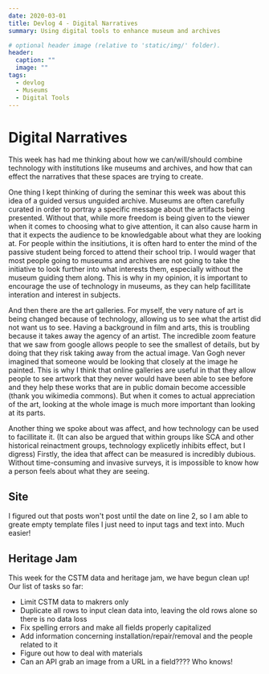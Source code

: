 ```yaml
---
date: 2020-03-01
title: Devlog 4 - Digital Narratives
summary: Using digital tools to enhance museum and archives

# optional header image (relative to 'static/img/' folder).
header:
  caption: ""
  image: ""
tags:
  - devlog
  - Museums
  - Digital Tools
---
```


# Digital Narratives

This week has had me thinking about how we can/will/should combine technology with institutions like museums and archives, and how that can effect the narratives that these spaces are trying to create.

One thing I kept thinking of during the seminar this week was about this idea of a guided versus unguided archive. Museums are often carefully curated in order to portray a specific message about the artifacts being presented. Without that, while more freedom is being given to the viewer when it comes to choosing what to give attention, it can also cause harm in that it expects the audience to be knowledgable about what they are looking at. For people within the insitiutions, it is often hard to enter the mind of the passive student being forced to attend their school trip. I would wager that most people going to museums and archives are not going to take the initiative to look further into what interests them, especially without the museum guiding them along. This is why in my opinion, it is important to encourage the use of technology in museums, as they can help facillitate interation and interest in subjects.

And then there are the art galleries. For myself, the very nature of art is being changed because of technology, allowing us to see what the artist did not want us to see. Having a background in film and arts, this is troubling because it takes away the agency of an artist. The incredible zoom feature that we saw from google allows people to see the smallest of details, but by doing that they risk taking away from the actual image. Van Gogh never imagined that someone would be looking that closely at the image he painted. This is why I think that online galleries are useful in that they allow people to see artwork that they never would have been able to see before and they help these works that are in public domain become accessible (thank you wikimedia commons). But when it comes to actual appreciation of the art, looking at the whole image is much more important than looking at its parts. 

Another thing we spoke about was affect, and how technology can be used to facillitate it. (It can also be argued that within groups like SCA and other historical reinactment groups, technology explicetly inhibits effect, but I digress) Firstly, the idea that affect can be measured is incredibly dubious. Without time-consuming and invasive surveys, it is impossible to know how a person feels about what they are seeing. 

## Site

I figured out that posts won't post until the date on line 2, so I am able to greate empty template files I just need to input tags and text into. Much easier! 

## Heritage Jam

This week for the CSTM data and heritage jam, we have begun clean up! Our list of tasks so far:
- Limit CSTM data to makrers only
- Duplicate all rows to input clean data into, leaving the old rows alone so there is no data loss
- Fix spelling errors and make all fields properly capitalized
- Add information concerning installation/repair/removal and the people related to it
- Figure out how to deal with materials
- Can an API grab an image from a URL in a field???? Who knows!

